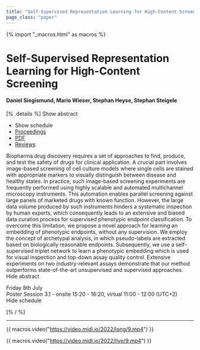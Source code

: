 ```yaml
---
title: "Self-Supervised Representation Learning for High-Content Screening"
page_class: "paper"
---
```


{% import "_macros.html" as macros %}

# Self-Supervised Representation Learning for High-Content Screening

#### Daniel Siegismund, Mario Wieser, Stephan Heyse, Stephan Steigele

[% .details %]
<a class="toggle_visibility" data-selector=".abstract" data-level="3">Show abstract</a>
- <a class="toggle_visibility" data-selector=".schedule" data-level="3">Show schedule</a>
- <a href="">Proceedings</a>
- <a href="https://openreview.net/pdf?id=XIofcluPNu">PDF</a>
- <a href="https://openreview.net/forum?id=XIofcluPNu">Reviews</a>

<p>
    <span class="abstract">
        Biopharma drug discovery requires a set of approaches to find, produce, and test the safety of drugs for clinical application. A crucial part involves image-based screening of cell culture models where single cells are stained with appropriate markers to visually distinguish between disease and healthy states. In practice, such image-based screening experiments are frequently performed using highly scalable and automated multichannel microscopy instruments. This automation enables parallel screening against large panels of marketed drugs with known function. However, the large data volume produced by such instruments hinders a systematic inspection by human experts, which consequently leads to an extensive and biased data curation process for supervised phenotypic endpoint classification. To overcome this limitation, we propose a novel approach for learning an embedding of phenotypic endpoints, without any supervision. We employ the concept of archetypal analysis, in which pseudo-labels are extracted based on biologically reasonable endpoints. Subsequently, we use a self-supervised triplet network to learn a phenotypic embedding which is used for visual inspection and top-down assay quality control. Extensive experiments on two industry-relevant assays demonstrate that our method outperforms state-of-the-art unsupervised and supervised approaches. 
        <br>
        <span class="actions"><a class="toggle_visibility" data-level="2">Hide abstract</a></span>
    </span>
</p>

<p>
    <span class="schedule">
        Friday 8th July<br>Poster Session 3.1 - onsite 15:20 - 16:20, virtual 11:00 - 12:00 (UTC+2)
        <br>
        <span class="actions"><a class="toggle_visibility" data-level="2">Hide schedule</a></span>
    </span>
</p>

[% / %]


---
{{ macros.video("https://video.midl.io/2022/long/9.mp4") }}

{{ macros.video("https://video.midl.io/2022/live/9.mp4") }}